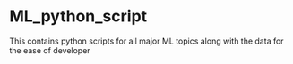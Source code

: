 # ML_python_script
This contains python scripts for all major ML topics along with the data for the ease of developer
